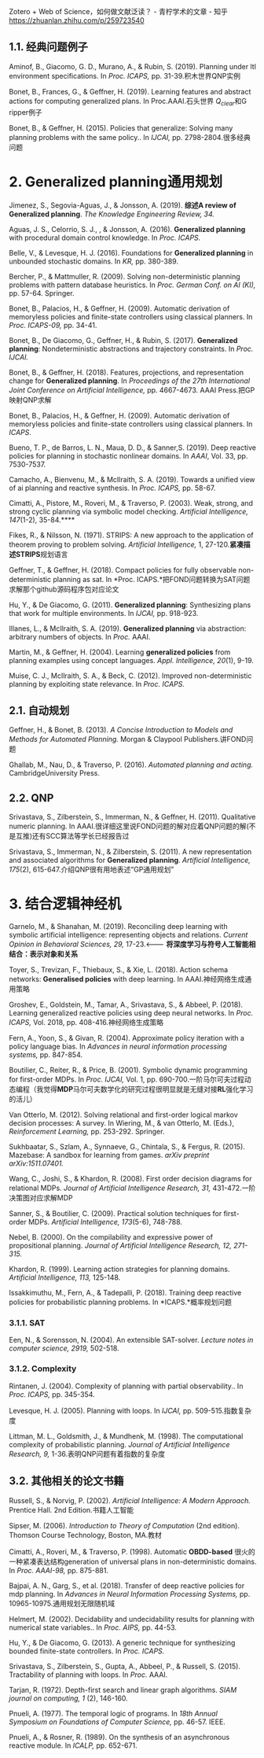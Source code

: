 

Zotero + Web of Science，如何做文献泛读？ - 青柠学术的文章 - 知乎
https://zhuanlan.zhihu.com/p/259723540






## 1.1. **经典问题**例子

Aminof, B., Giacomo, G. D., Murano, A., & Rubin, S. (2019). Planning under ltl environment specifications. In *Proc. ICAPS,* pp. 31-39.积木世界QNP实例

Bonet, B., Frances, G., & Geffner, H. (2019). Learning features and abstract actions for computing generalized plans. In Proc.AAAI.石头世界 $Q_{clear}$和G ripper例子

Bonet, B., & Geffner, H. (2015). Policies that generalize: Solving many planning problems with the same policy.. In *IJCAI,* pp. 2798-2804.很多经典问题

# 2. **Generalized planning**通用规划

Jimenez, S., Segovia-Aguas, J., & Jonsson, A. (2019). **综述A review of  Generalized planning**. *The Knowledge Engineering Review, 34.*

Aguas, J. S., Celorrio, S. J., , & Jonsson, A. (2016). **Generalized planning** with procedural domain control knowledge. In *Proc. ICAPS.*

Belle, V., & Levesque, H. J. (2016). Foundations for **Generalized planning** in unbounded stochastic domains. In *KR,* pp. 380-389.

Bercher, P., & Mattmuller, R. (2009). Solving non-deterministic planning problems with pattern database heuristics. In *Proc. German Conf. on AI (KI),* pp. 57-64. Springer.

Bonet, B., Palacios, H., & Geffner, H. (2009). Automatic derivation of memoryless policies and finite-state controllers using classical planners. In *Proc. ICAPS-09,* pp. 34-41.

Bonet, B., De Giacomo, G., Geffner, H., & Rubin, S. (2017). **Generalized planning**: Nondeterministic abstractions and trajectory constraints. In *Proc. IJCAI.*

Bonet, B., & Geffner, H. (2018). Features, projections, and representation change for **Generalized planning**. In *Proceedings of the 27th International Joint Conference on Artificial Intelligence,* pp. 4667-4673. AAAI Press.把GP映射QNP求解

Bonet, B., Palacios, H., & Geffner, H. (2009). Automatic derivation of memoryless policies and finite-state controllers using classical planners. In *ICAPS*.

Bueno, T. P., de Barros, L. N., Maua, D. D., & Sanner,S. (2019). Deep reactive policies for planning in stochastic nonlinear domains. In *AAAI*, Vol. 33, pp. 7530-7537.

Camacho, A., Bienvenu, M., & McIlraith, S. A. (2019). Towards a unified view of ai planning and reactive synthesis. In *Proc. ICAPS,* pp. 58-67.

Cimatti, A., Pistore, M., Roveri, M., & Traverso, P. (2003). Weak, strong, and strong cyclic planning via symbolic model checking. *Artificial Intelligence, 147*(1-2), 35-84.****

Fikes, R., & Nilsson, N. (1971). STRIPS: A new approach to the application of theorem proving to problem solving. *Artificial Intelligence,* 1, 27-120.**紧凑描述STRIPS**规划语言

Geffner, T., & Geffner, H. (2018). Compact policies for fully observable non-deterministic planning as sat. In *Proc. ICAPS.*把FOND问题转换为SAT问题求解那个github源码程序包对应论文

Hu, Y., & De Giacomo, G. (2011). **Generalized planning**: Synthesizing plans that work for multiple environments. In *IJCAI,* pp. 918-923.

Illanes, L., & McIlraith, S. A. (2019). **Generalized planning** via abstraction: arbitrary numbers of objects. In *Proc.* AAAI.

Martin, M., & Geffner, H. (2004). Learning **generalized policies** from planning examples using concept languages. *Appl. Intelligence, 20*(1), 9-19.

Muise, C. J., McIlraith, S. A., & Beck, C. (2012). Improved non-deterministic planning by exploiting state relevance. In *Proc. ICAPS.*

## 2.1. 自动规划

Geffner, H., & Bonet, B. (2013). **A *Concise Introduction** to Models and Methods for Automated Planning.* Morgan & Claypool Publishers.讲FOND问题

Ghallab, M., Nau, D., & Traverso, P. (2016). *Automated planning and acting.* CambridgeUniversity Press.

## 2.2. QNP

Srivastava, S., Zilberstein, S., Immerman, N., & Geffner, H. (2011). Qualitative numeric planning. In AAAI.很详细这里说FOND问题的解对应着QNP问题的解(不是互推)还有SCC算法等学长已经报告过

Srivastava, S., Immerman, N., & Zilberstein, S. (2011). A new representation and associated algorithms for **Generalized planning**. *Artificial Intelligence, 175*(2), 615-647.介绍QNP很有用地表述“GP通用规划”

# 3. 结合逻辑神经机

Garnelo, M., & Shanahan, M. (2019). Reconciling deep learning with symbolic artificial intelligence: representing objects and relations. *Current Opinion in Behavioral Sciences, 29,* 17-23.<--- **将深度学习与符号人工智能相结合：表示对象和关系**

Toyer, S., Trevizan, F., Thiebaux, S., & Xie, L. (2018). Action schema networks: **Generalised policies** with deep learning. In AAAI.神经网络生成通用策略

Groshev, E., Goldstein, M., Tamar, A., Srivastava, S., & Abbeel, P. (2018). Learning generalized reactive policies using deep neural networks. In *Proc. ICAPS,* Vol. 2018, pp. 408-416.神经网络生成策略

Fern, A., Yoon, S., & Givan, R. (2004). Approximate policy iteration with a policy language bias. In *Advances in neural information processing systems,* pp. 847-854.

Boutilier, C., Reiter, R., & Price, B. (2001). Symbolic dynamic programming for first-order MDPs. In *Proc. IJCAI,* Vol. 1, pp. 690-700.一阶马尔可夫过程动态编程（我觉得**MDP**马尔可夫数学化的研究过程很明显就是无缝对接**RL**强化学习的活儿）

Van Otterlo, M. (2012). Solving relational and first-order logical markov decision processes: A survey. In Wiering, M., & van Otterlo, M. (Eds.), *Reinforcement Learning,* pp. 253-292. Springer.

Sukhbaatar, S., Szlam, A., Synnaeve, G., Chintala, S., & Fergus, R. (2015). Mazebase: A sandbox for learning from games. *arXiv preprint arXiv:1511.07401.*

Wang, C., Joshi, S., & Khardon, R. (2008). First order decision diagrams for relational MDPs. *Journal of Artificial Intelligence Research, 31,* 431-472.一阶决策图对应求解MDP

Sanner, S., & Boutilier, C. (2009). Practical solution techniques for first-order MDPs. *Artificial Intelligence, 173*(5-6), 748-788.

Nebel, B. (2000). On the compilability and expressive power of propositional planning. *Journal of Artificial Intelligence Research, 12, 271-315.*

Khardon, R. (1999). Learning action strategies for planning domains. *Artificial Intelligence, 113,* 125-148.

Issakkimuthu, M., Fern, A., & Tadepalli, P. (2018). Training deep reactive policies for probabilistic planning problems. In *ICAPS.*概率规划问题

### 3.1.1. SAT

Een, N., & Sorensson, N. (2004). An extensible SAT-solver. *Lecture notes in computer science, 2919,* 502-518.

### 3.1.2. Complexity 

Rintanen, J. (2004). Complexity of planning with partial observability.. In *Proc. ICAPS,* pp. 345-354.

Levesque, H. J. (2005). Planning with loops. In *IJCAI,* pp. 509-515.指数复杂度

Littman, M. L., Goldsmith, J., & Mundhenk, M. (1998). The computational complexity of probabilistic planning. *Journal of Artificial Intelligence Research, 9,* 1-36.表明QNP问题有着指数的复杂度

## 3.2. 其他相关的论文书籍

Russell, S., & Norvig, P. (2002). *Artificial Intelligence: A Modern Approach.* Prentice Hall. 2nd Edition.书籍人工智能

Sipser, M. (2006). *Introduction to Theory of Computation* (2nd edition). Thomson Course Technology, Boston, MA.教材

Cimatti, A., Roveri, M., & Traverso, P. (1998). Automatic **OBDD-based** 很火的一种紧凑表达结构generation of universal plans in non-deterministic domains. In *Proc. AAAI-98,* pp. 875-881.

Bajpai, A. N., Garg, S., et al. (2018). Transfer of deep reactive policies for mdp planning. In *Advances in Neural Information Processing Systems,* pp. 10965-10975.通用规划无限随机域

Helmert, M. (2002). Decidability and undecidability results for planning with numerical state variables.. In *Proc. AIPS,* pp. 44-53.

Hu, Y., & De Giacomo, G. (2013). A generic technique for synthesizing bounded finite-state controllers. In *Proc. ICAPS.*

Srivastava, S., Zilberstein, S., Gupta, A., Abbeel, P., & Russell, S. (2015). Tractability of planning with loops. In *Proc.* AAAI.

Tarjan, R. (1972). Depth-first search and linear graph algorithms. *SIAM journal on computing, 1* (2), 146-160.

Pnueli, A. (1977). The temporal logic of programs. In *18th Annual Symposium on Foundations of Computer Science,* pp. 46-57. IEEE.

Pnueli, A., & Rosner, R. (1989). On the synthesis of an asynchronous reactive module. In *ICALP,* pp. 652-671.